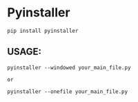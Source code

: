 # Pyinstaller

```text
pip install pyinstaller
```

## USAGE:

```text
pyinstaller --windowed your_main_file.py

or

pyinstaller --onefile your_main_file.py
```

